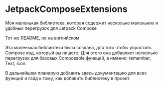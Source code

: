 # JetpackComposeExtensions

Моя маленькая библиотека, которая содержит несколько маленьких и удобных перегрузок для Jetpack
Compose

[Тот же README, но на английском](/README.md)

Эта маленькая библиотека была создана, для того чтобы упростить Compose код, который вы пишете.
Для этого она добавляет несколько перегрузок для базовых Composable функций, а именно: remember,
Text, Icon.

В дальнейшем планирую добавить здесь документацию для всех функций и гайд к тому, как добавить библиотеку в проект.

[//]: # (TODO Задокументировать все функции и написать как добавить библиотеку в проект)
